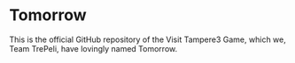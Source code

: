 # Tomorrow
This is the official GitHub repository of the Visit Tampere3 Game, which we, Team TrePeli, have lovingly named Tomorrow.
